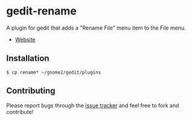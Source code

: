 gedit-rename
============

A plugin for gedit that adds a "Rename File" menu item to the File menu.

* [Website](http://github.com/elijahr/gedit-rename)


Installation
------------

    $ cp rename* ~/gnome2/gedit/plugins

Contributing
------------
Please report bugs through the [issue tracker](http://github.com/elijahr/gedit-rename/issues) and feel free to fork and contribute!
